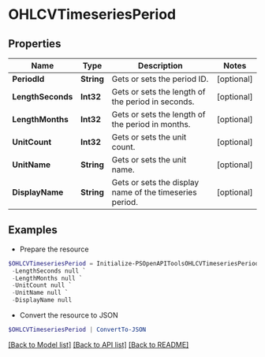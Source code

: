 # OHLCVTimeseriesPeriod
## Properties

Name | Type | Description | Notes
------------ | ------------- | ------------- | -------------
**PeriodId** | **String** | Gets or sets the period ID. | [optional] 
**LengthSeconds** | **Int32** | Gets or sets the length of the period in seconds. | [optional] 
**LengthMonths** | **Int32** | Gets or sets the length of the period in months. | [optional] 
**UnitCount** | **Int32** | Gets or sets the unit count. | [optional] 
**UnitName** | **String** | Gets or sets the unit name. | [optional] 
**DisplayName** | **String** | Gets or sets the display name of the timeseries period. | [optional] 

## Examples

- Prepare the resource
```powershell
$OHLCVTimeseriesPeriod = Initialize-PSOpenAPIToolsOHLCVTimeseriesPeriod  -PeriodId null `
 -LengthSeconds null `
 -LengthMonths null `
 -UnitCount null `
 -UnitName null `
 -DisplayName null
```

- Convert the resource to JSON
```powershell
$OHLCVTimeseriesPeriod | ConvertTo-JSON
```

[[Back to Model list]](../README.md#documentation-for-models) [[Back to API list]](../README.md#documentation-for-api-endpoints) [[Back to README]](../README.md)

